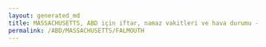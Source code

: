 ```yaml
---
layout: generated_md
title: MASSACHUSETTS, ABD için iftar, namaz vakitleri ve hava durumu - ilçe/eyalet seç
permalink: /ABD/MASSACHUSETTS/FALMOUTH
---
```


<script type="text/javascript">
  var country = ABD;
  var city = MASSACHUSETTS;
  var state = FALMOUTH;
  var lat = 72;
  var lon = 21;
</script>
